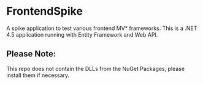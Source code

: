 FrontendSpike
=============
A spike application to test various frontend MV* frameworks.
This is a .NET 4.5 application running with Entity Framework and Web API.

Please Note:
------------
This repo does not contain the DLLs from the NuGet Packages, please install them if necessary.
